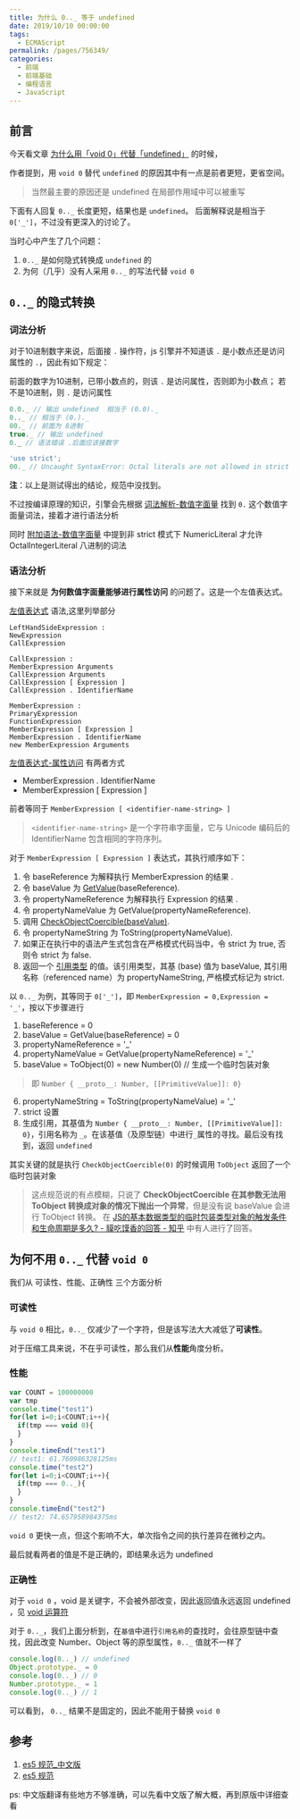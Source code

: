 ```yaml
---
title: 为什么 0.._ 等于 undefined
date: 2019/10/10 00:00:00
tags: 
  - ECMAScript
permalink: /pages/756349/
categories: 
  - 前端
  - 前端基础
  - 编程语言
  - JavaScript
---
```


## 前言

今天看文章 [为什么用「void 0」代替「undefined」](https://github.com/lessfish/underscore-analysis/issues/1) 的时候，

作者提到，用 `void 0` 替代 `undefined` 的原因其中有一点是前者更短，更省空间。

> 当然最主要的原因还是 undefined 在局部作用域中可以被重写

下面有人回复 `0.._` 长度更短，结果也是 `undefined`。 后面解释说是相当于 `0['_']`，不过没有更深入的讨论了。

当时心中产生了几个问题：

1. `0.._` 是如何隐式转换成 `undefined` 的
2. 为何（几乎）没有人采用 `0.._` 的写法代替 `void 0`


<!-- more -->

## `0.._` 的隐式转换

### 词法分析

对于10进制数字来说，后面接 `.` 操作符，js 引擎并不知道该 `.` 是小数点还是访问属性的 `.`，因此有如下规定：

前面的数字为10进制，已带小数点的，则该 `.` 是访问属性，否则即为小数点；
若不是10进制，则 `.` 是访问属性

```js
0.0._ // 输出 undefined  相当于 (0.0)._ 
0.._ // 相当于 (0.)._
00._ // 前面为 8进制
true._ // 输出 undefined
0._ // 语法错误 .后面应该接数字

'use strict';
00._ // Uncaught SyntaxError: Octal literals are not allowed in strict mode. 严格模式下不会解析成八进制
```

**注**：以上是测试得出的结论，规范中没找到。

不过按编译原理的知识，引擎会先根据 [词法解析-数值字面量](http://yanhaijing.com/es5/#65) 找到 `0.` 这个数值字面量词法，接着才进行语法分析

同时 [附加语法-数值字面量](http://yanhaijing.com/es5/#628) 中提到非 strict 模式下 NumericLiteral 才允许 OctalIntegerLiteral 八进制的词法

### 语法分析

接下来就是 **为何数值字面量能够进行属性访问** 的问题了。这是一个左值表达式。

[左值表达式](http://yanhaijing.com/es5/#162) 语法,这里列举部分
```
LeftHandSideExpression :
NewExpression
CallExpression

CallExpression :
MemberExpression Arguments
CallExpression Arguments
CallExpression [ Expression ]
CallExpression . IdentifierName

MemberExpression :
PrimaryExpression
FunctionExpression
MemberExpression [ Expression ]
MemberExpression . IdentifierName
new MemberExpression Arguments

```

[左值表达式-属性访问](http://yanhaijing.com/es5/#162) 有两者方式

- MemberExpression . IdentifierName
- MemberExpression [ Expression ]

前者等同于 `MemberExpression [ <identifier-name-string> ]`
> `<identifier-name-string>` 是一个字符串字面量，它与 Unicode 编码后的 IdentifierName 包含相同的字符序列。

对于 `MemberExpression [ Expression ]` 表达式，其执行顺序如下： 

1. 令 baseReference 为解释执行 MemberExpression 的结果 .
2. 令 baseValue 为 [GetValue](http://yanhaijing.com/es5/#81)(baseReference).
3. 令 propertyNameReference 为解释执行 Expression 的结果 .
4. 令 propertyNameValue 为 GetValue(propertyNameReference).
5. 调用 [CheckObjectCoercible(baseValue)](http://yanhaijing.com/es5/#114). 
6. 令 propertyNameString 为 ToString(propertyNameValue).
7. 如果正在执行中的语法产生式包含在严格模式代码当中，令 strict 为 true, 否则令 strict 为 false.
8. 返回一个 [引用类型](http://yanhaijing.com/es5/#80) 的值。该引用类型，其基 (base) 值为 baseValue, 其引用名称（referenced name）为 propertyNameString, 严格模式标记为 strict.

以 `0.._` 为例，其等同于 `0['_']`，即 `MemberExpression = 0,Expression = '_'`，按以下步骤进行
1. baseReference = 0
2. baseValue = GetValue(baseReference) = 0
3. propertyNameReference = '_'
4. propertyNameValue = GetValue(propertyNameReference) = '_'
5. baseValue = ToObject(0) = new Number(0) // 生成一个临时包装对象
  > 即 `Number { __proto__: Number, [[PrimitiveValue]]: 0}`
6. propertyNameString = ToString(propertyNameValue) = '_'
7. strict 设置
8. 生成引用，其基值为 `Number { __proto__: Number, [[PrimitiveValue]]: 0}`，引用名称为 `_`。在该基值（及原型链）中进行`_`属性的寻找。最后没有找到，返回 `undefined`

其实关键的就是执行 `CheckObjectCoercible(0)` 的时候调用 `ToObject` 返回了一个临时包装对象

> 这点规范说的有点模糊，只说了 **CheckObjectCoercible 在其参数无法用 ToObject 转换成对象的情况下抛出一个异常**，但是没有说 baseValue 会进行 ToObject 转换。
> 在 [JS的基本数据类型的临时包装类型对象的触发条件和生命周期是多久? - 貘吃馍香的回答 - 知乎](https://www.zhihu.com/question/37117614/answer/70737896) 中有人进行了回答。


## 为何不用 `0.._` 代替 `void 0`

我们从 可读性、性能、正确性 三个方面分析

### 可读性

与 `void 0` 相比，`0.._` 仅减少了一个字符，但是该写法大大减低了**可读性**。

对于压缩工具来说，不在乎可读性，那么我们从**性能**角度分析。

### 性能

```js
var COUNT = 100000000
var tmp
console.time("test1")
for(let i=0;i<COUNT;i++){
  if(tmp === void 0){
  }
}
console.timeEnd("test1")
// test1: 61.760986328125ms
console.time("test2")
for(let i=0;i<COUNT;i++){
  if(tmp === 0.._){
  }
}
console.timeEnd("test2")
// test2: 74.657958984375ms
```

`void 0` 更快一点，但这个影响不大，单次指令之间的执行差异在微秒之内。

最后就看两者的值是不是正确的，即结果永远为 undefined

### 正确性

对于 `void 0` ，void 是关键字，不会被外部改变，因此返回值永远返回 undefined ，见 [void 运算符](http://yanhaijing.com/es5/#172)

对于 `0.._`，我们上面分析到，在`基值`中进行`引用名称`的查找时，会往原型链中查找，因此改变 Number、Object 等的原型属性，`0.._` 值就不一样了
```js
console.log(0.._) // undefined
Object.prototype._ = 0
console.log(0.._) // 0
Number.prototype._ = 1
console.log(0.._) // 1
```

可以看到， `0.._` 结果不是固定的，因此不能用于替换 `void 0`


## 参考

1. [es5 规范_中文版](http://yanhaijing.com/es5/)
2. [es5 规范](https://www.ecma-international.org/ecma-262/5.1/)

ps: 中文版翻译有些地方不够准确，可以先看中文版了解大概，再到原版中详细查看